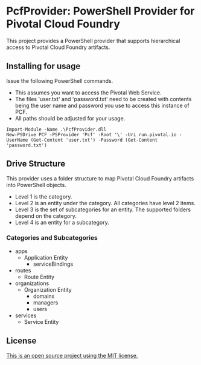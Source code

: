 # PcfProvider: PowerShell Provider for Pivotal Cloud Foundry

This project provides a PowerShell provider that supports hierarchical access to Pivotal Cloud Foundry artifacts. 

## Installing for usage
Issue the following PowerShell commands.
* This assumes you want to access the Pivotal Web Service.
* The files 'user.txt' and 'password.txt' need to be created with contents being the user name and password you use to access this instance of PCF.
* All paths should be adjusted for your usage.
```
Import-Module -Name .\PcfProvider.dll
New-PSDrive PCF -PSProvider 'Pcf' -Root '\' -Uri run.pivotal.io -UserName (Get-Content 'user.txt') -Password (Get-Content 'password.txt')
```
## Drive Structure
This provider uses a folder structure to map Pivotal Cloud Foundry artifacts into PowerShell objects.
* Level 1 is the category.
* Level 2 is an entity under the category. All categories have level 2 items.
* Level 3 is the set of subcategories for an entity. The supported folders depend on the category.
* Level 4 is an entity for a subcategory.

### Categories and Subcategories
* apps
    * Application Entity
        * serviceBindings
* routes
    * Route Entity
* organizations
    * Organization Entity
        * domains
        * managers
        * users
* services
    * Service Entity

## License
[This is an open source project using the MIT license.](docs/LICENSE.md)
